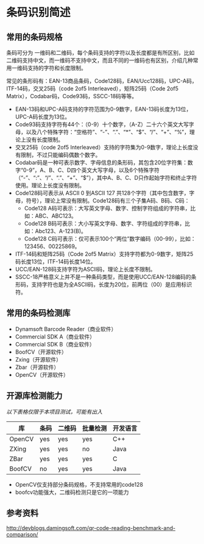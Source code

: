 # 条码识别简述

## 常用的条码规格

条码可分为 一维码和二维码，每个条码支持的字符以及长度都是有所区别，比如二维码支持中文，而一维码不支持中文，而且不同的一维码也有区别，介绍几种常用一维码支持的字符和长度限制。

常见的条形码有：EAN-13商品条码，Code128码，EAN/Ucc128码，UPC-A码，ITF-14码，交叉25码（code 2of5 Interleaved），矩阵25码（Code 2of5 Matrix），Codabar码，Code93码，SSCC-18码等等。

* EAN-13码和UPC-A码支持的字符范围为0-9数字，EAN-13码长度为13位，UPC-A码长度为13位。
* Code93码支持字符有44个：（0-9）十个数字，（A-Z）二十六个英文大写字母，以及八个特殊字符：“空格符”、“-”、“.”、“*”、“$”、“/”、“+”、“%”，理论上没有长度限制。
* 交叉25码（code 2of5 Interleaved）支持的字符集为0-9数字，理论上长度没有限制，不过只能编码偶数个数字。
* Codabar码是一种可表示数字、字母信息的条形码，其包含20位字符集：数字“0-9”，A、B、C、D四个英文大写字母，以及6个特殊字符（“-”、“:”、“/”、“.”、“+”、“$”），其中A、B、C、D只作起始字符和终止字符使用。理论上长度没有限制。
* Code128码可表示从 ASCII 0 到ASCII 127 共128个字符（其中包含数字，字母，符号），理论上常没有限制。Code128码有三个子集A码、B码、C码：
    * Code128 A码可表示：大写英文字母、数字、控制字符组成的字符串，比如：ABC、ABC123。
    * Code128 B码可表示：大小写英文字母、数字、字符组成的字符串，比如：Abc123、A-123(B)。
    * Code128 C码可表示：仅可表示100个“两位”数字编码（00-99），比如：123456、00225869。
* ITF-14码和矩阵25码（Code 2of5 Matrix）支持字符都为0-9数字，矩阵25码长度13位，ITF-14码长度14位。
* UCC/EAN-128码支持字符为ASCII码，理论上长度不限制。
* SSCC-18严格意义上并不是一种条码类型，而是使用UCC/EAN-128编码的条形码，支持字符也是为全ASCII码，长度为20位，前两位（00）是应用标识符。

## 常用的条码检测库

* Dynamsoft Barcode Reader（商业软件）
* Commercial SDK A（商业软件）
* Commercial SDK B（商业软件）
* BoofCV（开源软件）
* Zxing（开源软件）
* Zbar（开源软件）
* OpenCV（开源软件）

## 开源库检测能力

*以下表格仅限于本项目测试，可能有出入*

|  库   |  条码  | 二维码  | 批量检测 | 开发语言 |
|  ----  | ----  |  ----  | ----  | ----  |
| OpenCV  | yes | yes | yes | C++ |
| ZXing | yes | yes | no | Java |
| ZBar | yes | yes | yes | C |
| BoofCV | no | yes | yes | Java |

* OpenCV仅支持部分条码规格，不支持常用的code128
* boofcv功能强大，二维码检测只是它的一项能力

## 参考资料

http://devblogs.damingsoft.com/qr-code-reading-benchmark-and-comparison/